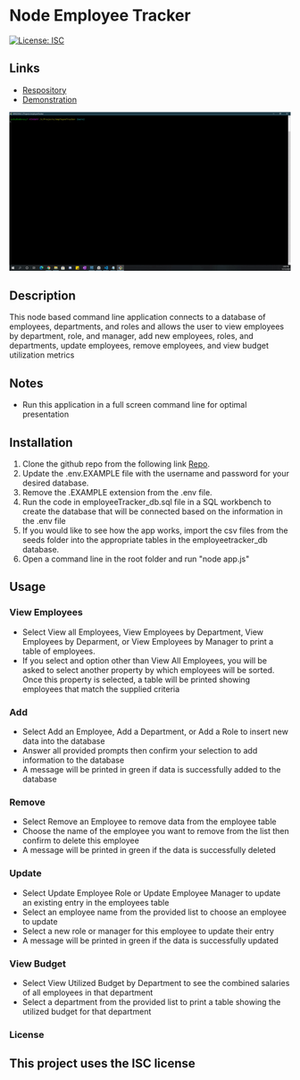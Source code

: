# Node Employee Tracker
[![License: ISC](https://img.shields.io/badge/License-ISC-blue.svg)](https://opensource.org/licenses/ISC)
## Links
- [Respository](https://github.com/jdmarty/employeeTracker)
- [Demonstration](https://drive.google.com/file/d/1E-85fHsOSyAot6CCjN1YBDAZ50Ncp7BX/view?usp=sharing)

![Employee Tracker App](https://github.com/jdmarty/employeeTracker/blob/main/Assets/finishedgif.gif)

## Description

This node based command line application connects to a database of employees, departments, and roles and allows the user to view employees by department, role, and manager, add new employees, roles, and departments, update employees, remove employees, and view budget utilization metrics

## Notes
- Run this application in a full screen command line for optimal presentation

## Installation
1. Clone the github repo from the following link [Repo](https://github.com/jdmarty/employeeTracker).
2. Update the .env.EXAMPLE file with the username and password for your desired database.
3. Remove the .EXAMPLE extension from the .env file.
4. Run the code in employeeTracker_db.sql file in a SQL workbench to create the database that will be connected based on the information in the .env file
5. If you would like to see how the app works, import the csv files from the seeds folder into the appropriate tables in the employeetracker_db database.
6. Open a command line in the root folder and run "node app.js"

## Usage 
### View Employees
- Select View all Employees, View Employees by Department, View Employees by Deparment, or View Employees by Manager to print a table of employees.
- If you select and option other than View All Employees, you will be asked to select another property by which employees will be sorted. Once this property is selected, a table will be printed showing employees that match the supplied criteria

### Add 
- Select Add an Employee, Add a Department, or Add a Role to insert new data into the database
- Answer all provided prompts then confirm your selection to add information to the database
- A message will be printed in green if data is successfully added to the database

### Remove
- Select Remove an Employee to remove data from the employee table
- Choose the name of the employee you want to remove from the list then confirm to delete this employee
- A message will be printed in green if the data is successfully deleted

### Update
- Select Update Employee Role or Update Employee Manager to update an existing entry in the employees table
- Select an employee name from the provided list to choose an employee to update
- Select a new role or manager for this employee to update their entry
- A message will be printed in green if the data is successfully updated

### View Budget
- Select View Utilized Budget by Department to see the combined salaries of all employees in that department
- Select a department from the provided list to print a table showing the utilized budget for that department

### License
This project uses the ISC license
---------------------------------------------------------------------------
